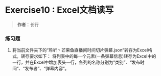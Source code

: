 # Exercise10 : Excel文档读写
> **作者**：长行

### 练习题
1. 将当前文件夹下的“聆听丶芒果鱼直播间时间切片弹幕.json”转存为Excel格式，转存要求如下：
将列表中的每一个元素(一条弹幕信息)转存为Excel中的一行，并在Excel中增加表头一行，各列的名称分别为“类别”、“发布时间”、“发布者”、“弹幕内容”。

